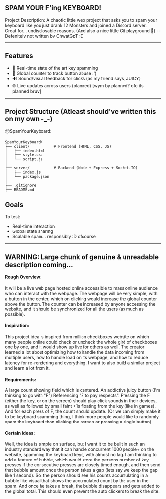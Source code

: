 SPAM YOUR F'ing KEYBOARD!
-------------------------

Project Description: A chaotic little web project that asks you to spam your keyboard like you just drank 12 Monsters and joined a Discord server.  
Great for... undisclosable reasons. (And also a nice little Git playground 💅) -- Defenitely not written by ChwatGpT :D

---

## Features

- 🔘 Real-time state of the art key spamming
- 🔄 Global counter to track button abuse :')
- 🔊 Sound/visual feedback for clicks (as my friend says, JUICY)
- 🌐 Live updates across users (planned) [wym by planned? ofc its planned bruv]

---

## Project Structure (Atleast should've written this on my own -_-)

 📦SpamYourKeyboard:
 
	SpamYourKeyboard/
	├── client/           # Frontend (HTML, CSS, JS)
	│   ├── index.html
	│   ├── style.css
	│   └── script.js
	│
	├── server/           # Backend (Node + Express + Socket.IO)
	│   ├── index.js
	│   └── package.json
	│
	├── .gitignore
	├── README.md
	

## Goals

To test:
- Real-time interaction
- Global state sharing
- Scalable spam... responsibly :D ofcourse

---

## WARNING: Large chunk of genuine & unreadable description coming...

#### Rough Overview:
 It will be a live web page hosted online accessible to mass online audience who can interact with the webpage. The webpage will be very simple, with a button in the center, which on clicking would increase the global counter above the button. The counter can be increased by anyone accessing the website, and it should be synchronized for all the users (as much as possible). 

#### Inspiration:
 This project idea is inspired from million checkboxes website on which many people online could check or uncheck the whole gird of checkboxes one by one, and it would show up live for others as well. The creator learned a lot about optimizing how to handle the data incoming from multiple users, how to handle load on its webpage, and how to reduce latency for re-rendering and everything. I want to also build a similar project and learn a lot from it.

#### Requirements:
 A large count showing field which is centered. An addictive juicy button (I'm thinking to go with "F") Referencing "F to pay respects". Pressing the F (either the key, or on the screen) should play click sounds in their devices, as well as followed by small faint +1s floating from the key  (like in games). And for each press of F, the count should update. (Or we can simply make it to be keyboard spamming thing, I think more people would like to randomly spam the keyboard than clicking the screen or pressing a single button)

#### Certain ideas:
 Well, the idea is simple on surface, but I want it to be built in such an industry standard way that it can handle concurrent 1000 people+ on the website, spamming the keyboard keys, with almost no lag. I am thinking to add a feature of bubble, which would store the persons number of key presses if the consecutive presses are closely timed enough, and then send that bubble amount once the person takes a gap (lets say we keep the gap like 1 second). So, the person should see his counts accumulating in a bubble like visual that shows the accumulated count by the user in the spam. And once he takes a break, the bubble disappears and gets added to the global total. This should even prevent the auto clickers to break the site.


